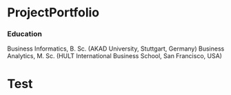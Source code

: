 # ProjectPortfolio

### Education
Business Informatics, B. Sc. (AKAD University, Stuttgart, Germany)
Business Analytics, M. Sc. (HULT International Business School, San Francisco, USA)

# Test


